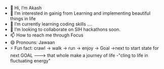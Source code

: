 - 👋 Hi, I’m Akash
- 👀 I’m interested in  gainig from Learning and implementing beautiful things in life 
- 🌱 I’m currently learning  coding skills ....
- 💞️ I’m looking to collaborate on SIH hackathons soon.
- 📫 How to reach me through Focus
- 😄 Pronouns: Jawaan
- ⚡ Fun fact: crawl -> walk -> run -> enjoy -> Goal ->next to start state for next GOAL   ---> that whole make a journey of life -"cling to life in fluctuating energy"

<!---
akash-raj081/akash-raj081 is a ✨ special ✨ repository because its `README.md` (this file) appears on your GitHub profile.
You can click the Preview link to take a look at your changes.
--->
